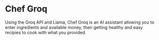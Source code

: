 # Chef Groq
Using the Groq API and Llama, Chef Groq is an AI assistant allowing you to enter ingredients and available money, then getting healthy and easy recipies to cook with what you provided.
